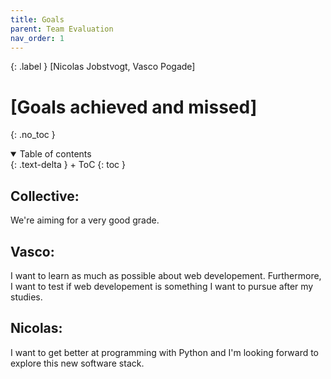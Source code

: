 ```yaml
---
title: Goals
parent: Team Evaluation
nav_order: 1
---
```


{: .label }
[Nicolas Jobstvogt, Vasco Pogade]

# [Goals achieved and missed]
{: .no_toc }

<details open markdown="block">
{: .text-delta }
<summary>Table of contents</summary>
+ ToC
{: toc }
</details>

## Collective:
We're aiming for a very good grade.

## Vasco:
I want to learn as much as possible about web developement. Furthermore, I want to test if web developement is something I want to pursue after my studies.

## Nicolas: 
I want to get better at programming with Python and I'm looking forward to explore this new software stack.